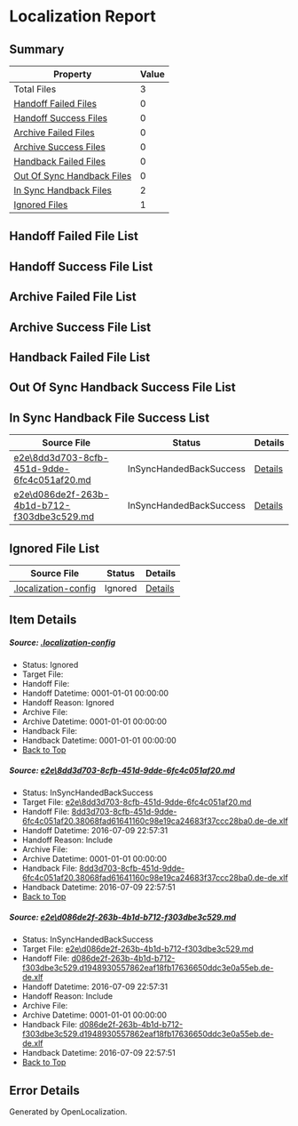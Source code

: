 # <a name='report-top'></a> Localization Report

## Summary
 Property | Value 
 -------- | ----- 
 Total Files | 3
[ Handoff Failed Files ](#handoff-failed-list)| 0
[ Handoff Success Files ](#handoff-success-list)| 0
[ Archive Failed Files ](#archive-failed-list)| 0
[ Archive Success Files ](#archive-success-list)| 0
[ Handback Failed Files ](#handback-failed-list)| 0
[ Out Of Sync Handback Files ](#outofsync-handback-success-list)| 0
[ In Sync Handback Files ](#insync-handback-success-list)| 2
[ Ignored Files ](#ignored-list)| 1

## <a name='handoff-failed-list'></a> Handoff Failed File List

## <a name='handoff-success-list'></a> Handoff Success File List

## <a name='archive-failed-list'></a> Archive Failed File List

## <a name='archive-success-list'></a> Archive Success File List

## <a name='handback-failed-list'></a> Handback Failed File List

## <a name='outofsync-handback-success-list'></a> Out Of Sync Handback Success File List

## <a name='insync-handback-success-list'></a> In Sync Handback File Success List
 Source File | Status | Details 
 ----------- | ------ | ------- 
 [e2e\8dd3d703-8cfb-451d-9dde-6fc4c051af20.md](https://github.com/OpenLocalizationTestOrg/oltest/blob/4f2a60f19a60541f9c30bb20feb6909918eb9861/e2e/8dd3d703-8cfb-451d-9dde-6fc4c051af20.md) | InSyncHandedBackSuccess | [Details](#869edf0de5d1a44f861458f77341373952dcc80a1)
 [e2e\d086de2f-263b-4b1d-b712-f303dbe3c529.md](https://github.com/OpenLocalizationTestOrg/oltest/blob/4f2a60f19a60541f9c30bb20feb6909918eb9861/e2e/d086de2f-263b-4b1d-b712-f303dbe3c529.md) | InSyncHandedBackSuccess | [Details](#a684b3c8590d3448a4e8ec0da8db2f011377e39d2)

## <a name='ignored-list'></a> Ignored File List
 Source File | Status | Details 
 ----------- | ------ | ------- 
 [.localization-config](https://github.com/OpenLocalizationTestOrg/oltest/blob/4f2a60f19a60541f9c30bb20feb6909918eb9861/.localization-config) | Ignored | [Details](#3d4f252ac210baf56311d7e97dcc2db10974dbd20)

## Item Details
##### <a name='3d4f252ac210baf56311d7e97dcc2db10974dbd20'></a> Source: [.localization-config](https://github.com/OpenLocalizationTestOrg/oltest/blob/4f2a60f19a60541f9c30bb20feb6909918eb9861/.localization-config)
* Status: Ignored
* Target File: 
* Handoff File: 
* Handoff Datetime: 0001-01-01 00:00:00
* Handoff Reason: Ignored
* Archive File: 
* Archive Datetime: 0001-01-01 00:00:00
* Handback File: 
* Handback Datetime: 0001-01-01 00:00:00
* [Back to Top](#report-top)

##### <a name='869edf0de5d1a44f861458f77341373952dcc80a1'></a> Source: [e2e\8dd3d703-8cfb-451d-9dde-6fc4c051af20.md](https://github.com/OpenLocalizationTestOrg/oltest/blob/4f2a60f19a60541f9c30bb20feb6909918eb9861/e2e/8dd3d703-8cfb-451d-9dde-6fc4c051af20.md)
* Status: InSyncHandedBackSuccess
* Target File: [e2e\8dd3d703-8cfb-451d-9dde-6fc4c051af20.md](https://github.com/OpenLocalizationTestOrg/oltest-dede-fly/blob/98f98cec95d12d7849b2cfbd79e5cc636059bd4d/e2e/8dd3d703-8cfb-451d-9dde-6fc4c051af20.md)
* Handoff File: [8dd3d703-8cfb-451d-9dde-6fc4c051af20.38068fad61641160c98e19ca24683f37ccc28ba0.de-de.xlf](https://github.com/OpenLocalizationTestOrg/olhandoff-e2e/blob/3325f5a6b2ffc6b9a0314549d77b7596920071e3/ol-handoff/OpenLocalizationTestOrg/oltest-dede-fly/ci/ht/8dd3d703-8cfb-451d-9dde-6fc4c051af20.38068fad61641160c98e19ca24683f37ccc28ba0.de-de.xlf)
* Handoff Datetime: 2016-07-09 22:57:31
* Handoff Reason: Include
* Archive File: 
* Archive Datetime: 0001-01-01 00:00:00
* Handback File: [8dd3d703-8cfb-451d-9dde-6fc4c051af20.38068fad61641160c98e19ca24683f37ccc28ba0.de-de.xlf](https://github.com/OpenLocalizationTestOrg/olhandback-e2e/blob/e2dd0de47ab9814b386358433e123ad20eb7d823/ol-handback/OpenLocalizationTestOrg/oltest-dede-fly/ci/ht/8dd3d703-8cfb-451d-9dde-6fc4c051af20.38068fad61641160c98e19ca24683f37ccc28ba0.de-de.xlf)
* Handback Datetime: 2016-07-09 22:57:51
* [Back to Top](#report-top)

##### <a name='a684b3c8590d3448a4e8ec0da8db2f011377e39d2'></a> Source: [e2e\d086de2f-263b-4b1d-b712-f303dbe3c529.md](https://github.com/OpenLocalizationTestOrg/oltest/blob/4f2a60f19a60541f9c30bb20feb6909918eb9861/e2e/d086de2f-263b-4b1d-b712-f303dbe3c529.md)
* Status: InSyncHandedBackSuccess
* Target File: [e2e\d086de2f-263b-4b1d-b712-f303dbe3c529.md](https://github.com/OpenLocalizationTestOrg/oltest-dede-fly/blob/98f98cec95d12d7849b2cfbd79e5cc636059bd4d/e2e/d086de2f-263b-4b1d-b712-f303dbe3c529.md)
* Handoff File: [d086de2f-263b-4b1d-b712-f303dbe3c529.d1948930557862eaf18fb17636650ddc3e0a55eb.de-de.xlf](https://github.com/OpenLocalizationTestOrg/olhandoff-e2e/blob/3325f5a6b2ffc6b9a0314549d77b7596920071e3/ol-handoff/OpenLocalizationTestOrg/oltest-dede-fly/ci/ht/d086de2f-263b-4b1d-b712-f303dbe3c529.d1948930557862eaf18fb17636650ddc3e0a55eb.de-de.xlf)
* Handoff Datetime: 2016-07-09 22:57:31
* Handoff Reason: Include
* Archive File: 
* Archive Datetime: 0001-01-01 00:00:00
* Handback File: [d086de2f-263b-4b1d-b712-f303dbe3c529.d1948930557862eaf18fb17636650ddc3e0a55eb.de-de.xlf](https://github.com/OpenLocalizationTestOrg/olhandback-e2e/blob/e2dd0de47ab9814b386358433e123ad20eb7d823/ol-handback/OpenLocalizationTestOrg/oltest-dede-fly/ci/ht/d086de2f-263b-4b1d-b712-f303dbe3c529.d1948930557862eaf18fb17636650ddc3e0a55eb.de-de.xlf)
* Handback Datetime: 2016-07-09 22:57:51
* [Back to Top](#report-top)


## Error Details

Generated by OpenLocalization.
